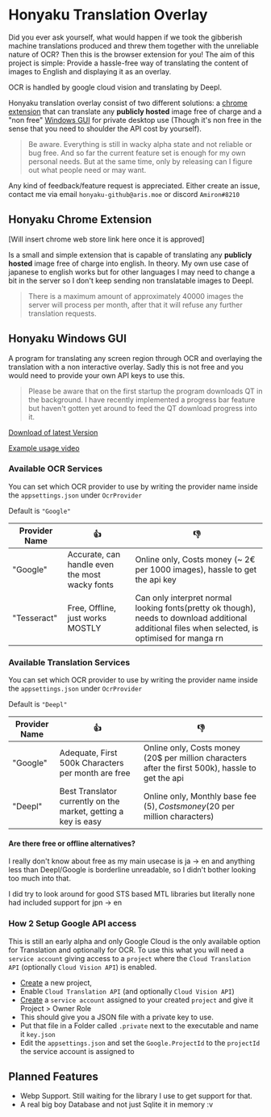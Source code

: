 ﻿# Honyaku Translation Overlay

Did you ever ask yourself, what would happen if we took the gibberish machine translations produced and threw them together with the unreliable nature of OCR? Then this is the browser extension for you! The aim of this project is simple: Provide a hassle-free way of translating the content of images to English and displaying it as an overlay.

OCR is handled by google cloud vision and translating by Deepl.

Honyaku translation overlay consist of two different solutions: a [chrome extension](#honyaku-Windows-gui) that can translate any **publicly hosted** image free of charge and a "non free" [Windows GUI](#honyaku-Windows-gui) for private desktop use (Though it's non free in the sense that you need to shoulder the API cost by yourself).

> Be aware. Everything is still in wacky alpha state and not reliable or bug free. And so far the current feature set is enough for my own personal needs. But at the same time, only by releasing can I figure out what people need or may want.

Any kind of feedback/feature request is appreciated.
Either create an issue, contact me via email `honyaku-github@aris.moe` or discord `Amiron#8210`

## Honyaku Chrome Extension

[Will insert chrome web store link here once it is approved]

Is a small and simple extension that is capable of translating any **publicly hosted** image free of charge into english. In theory. My own use case of japanese to english works but for other languages I may need to change a bit in the server so I don't keep sending non translatable images to Deepl.

> There is a maximum amount of approximately 40000 images the server will process per month, after that it will refuse any further translation requests.

## Honyaku Windows GUI

A program for translating any screen region through OCR and overlaying the translation with a non interactive overlay. Sadly this is not free and you would need to provide your own API keys to use this.

> Please be aware that on the first startup the program downloads QT in the background.
> I have recently implemented a progress bar feature but haven't gotten yet around to feed the QT download progress into it.

[Download of latest Version](https://github.com/Amiron49/Aris.Moe.Ocr.Translation.Overlay/releases/latest)

[Example usage video](https://youtu.be/6CS_JHkEoxA)

### Available OCR Services

You can set which OCR provider to use by writing the provider name inside the `appsettings.json` under `OcrProvider`

Default is `"Google"`

|Provider Name| 👍 | 👎|
|-|-|-|
|"Google"|Accurate, can handle even the most wacky fonts| Online only, Costs money (~ 2€ per 1000 images), hassle to get the api key|
|"Tesseract"|Free, Offline, just works MOSTLY|Can only interpret normal looking fonts(pretty ok though), needs to download additional additional files when selected, is optimised for manga rn|

### Available Translation Services

You can set which OCR provider to use by writing the provider name inside the `appsettings.json` under `OcrProvider`

Default is `"Deepl"`

|Provider Name| 👍 | 👎|
|-|-|-|
|"Google"|Adequate, First 500k Characters per month are free| Online only, Costs money (20$ per million characters after the first 500k), hassle to get the api|
|"Deepl"|Best Translator currently on the market, getting a key is easy|Online only, Monthly base fee (5$), Costs money (20$ per million characters)|

#### Are there free or offline alternatives?

I really don't know about free as my main usecase is ja -> en and anything less than Deepl/Google is borderline unreadable, so I didn't bother looking too much into that.

I did try to look around for good STS based MTL libraries but literally none had included support for jpn -> en

### How 2 Setup Google API access

This is still an early alpha and only Google Cloud is the only available option for Translation and optionally for OCR. To use this what you will need a `service account`
giving access to a `project` where the `Cloud Translation API` (optionally `Cloud Vision API`) is enabled.

- [Create](https://console.cloud.google.com/projectcreate) a new project,
- Enable `Cloud Translation API` (and optionally `Cloud Vision API`)
- [Create](https://cloud.google.com/docs/authentication/production#create_service_account) a `service account` assigned to your created `project` and give it Project > Owner Role
- This should give you a JSON file with a private key to use.
- Put that file in a Folder called `.private` next to the executable and name it `key.json`
- Edit the `appsettings.json` and set the `Google.ProjectId` to the `projectId` the service account is assigned to

## Planned Features
- Webp Support. Still waiting for the library I use to get support for that.
- A real big boy Database and not just Sqlite it in memory :v